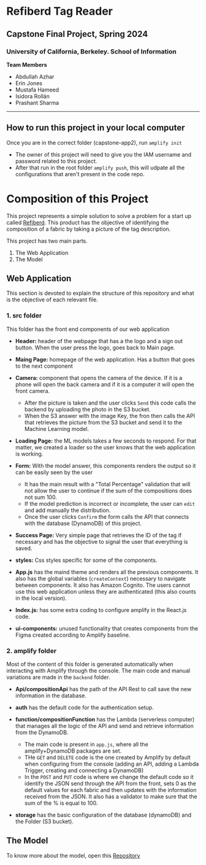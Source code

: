 # Refiberd Tag Reader
## Capstone Final Project, Spring 2024
### University of California, Berkeley. School of Information

**Team Members**
- Abdullah Azhar
- Erin Jones
- Mustafa Hameed
- Isidora Rollán
- Prashant Sharma

<hr>

## How to run this project in your local computer

Once you are in the correct folder (capstone-app2), run `amplify init`

- The owner of this project will need to give you the IAM username and password related to this project.
- After that run in the root folder `amplify push`, this will udpate all the configurations that aren't present in the code repo.


# Composition of this Project

This project represents a simple solution to solve a problem for a start up called [Refiberd](https://refiberd.com/). This product has the objective of identifying the composition of a fabric by taking a picture of the tag description.

This project has two main parts.
1. The Web Application
2. The Model

## Web Application

This section is devoted to explain the structure of this repository and what is the objective of each relevant file.

### 1. src folder

This folder has the front end components of our web application

- **Header:** header of the webpage that has a the logo and a sign out button. When the user press the logo, goes back to Main page.
- **Maing Page:** homepage of the web application. Has a button that goes to the next component
- **Camera:** component that opens the camera of the device. If it is a phone will open the back camera and if it is a computer it will open the front camera. 
    - After the picture is taken and the user clicks `Send` this code calls the backend by uploading the photo in the S3 bucket.
    - When the S3 answer with the image Key, the fron then calls the API that retrieves the picture from the S3 bucket and send it to the Machine Learning model.
- **Loading Page:** the ML models takes a few seconds to respond. For that matter, we created a loader so the user knows that the web application is working.
- **Form:** With the model answer, this components renders the output so it can be easily seen by the user
    - It has the main result with a "Total Percentage" validation that will not allow the user to continue if the sum of the compositions does not sum 100.
    - If the model prediction is incorrect or incomplete, the user can `edit` and add manually the distribution.
    - Once the user clicks `Confirm` the form calls the API that connects with the database (DynamoDB) of this project.
- **Success Page:** Very simple page that retrieves the ID of the tag if necessary and has the objective to signal the user that everything is saved.

- **styles:** Css styles specific for some of the components.
- **App.js** has the maind theme and renders all the previous components. It also has the global variables (`createContext`) necessary to navigate between components. It also has Amazon Cognito. The users cannot use this web application unless they are authenticated (this also counts in the local version).
- **Index.js:** has some extra coding to configure amplify in the React.js code.
- **ui-components:** unused functionality that creates components from the Figma created according to Amplify baseline.

### 2. amplify folder

Most of the content of this folder is generated automatically when interacting with Amplify through the console. The main code and manual variations are made in the `backend` folder.

- **Api/compositionApi** has the path of the API Rest to call save the new information in the database.
- **auth** has the default code for the authentication setup.
- **function/compositionFunction** has the Lambda (serverless computer) that manages all the logic of the API and send and retrieve information from the DynamoDB.
    - The main code is present in `app.js`, where all the amplify+DynamoDB packages are set.
    - THe `GET` and `DELETE` code is the one created by Amplify by default when configuring from the console (adding an API, adding a Lambda Trigger, creating and connecting a DynamoDB)
    - In the `POST` and `PUT` code is where we change the default code so it identify the JSON send through the API from the front, sets 0 as the default values for each fabric and then updates with the information received from the JSON. It also has a validator to make sure that the sum of the % is equal to 100.

- **storage** has the basic configuration of the database (dynamoDB) and the Folder (S3 bucket).

## The Model

To know more about the model, open this [Repository](www.github.com)